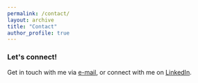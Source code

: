 ```yaml
---
permalink: /contact/
layout: archive
title: "Contact"
author_profile: true
---
```


### Let's connect!

Get in touch with me via [e-mail](mailto:willem.zents@oii.ox.ac.uk), or connect with me on [LinkedIn](https://www.linkedin.com/in/willemzents/).
